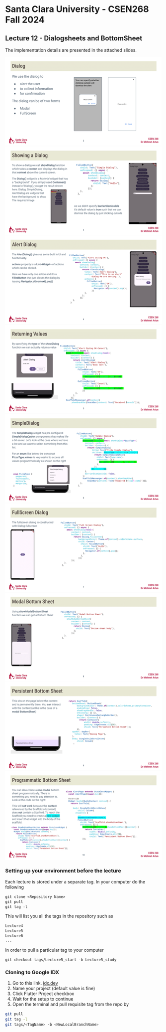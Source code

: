 # Santa Clara University - CSEN268 Fall 2024

## Lecture 12 - Dialogsheets and BottomSheet

The implementation details are presented in the attached slides.

![Slide 1](/assets/images/Mod02.png)
![Slide 2](/assets/images/Mod03.png)
![Slide 3](/assets/images/Mod04.png)
![Slide 4](/assets/images/Mod05.png)
![Slide 5](/assets/images/Mod06.png)
![Slide 6](/assets/images/Mod07.png)
![Slide 7](/assets/images/Mod08.png)
![Slide 8](/assets/images/Mod09.png)
![Slide 9](/assets/images/Mod10.png)



### Setting up your environment before the lecture

Each lecture is stored under a separate tag. In your computer do the following

    git clone <Repository Name>
    git pull
    git tag -l

This will list you all the tags in the repository such as

    Lecture4
    Lecture5
    Lecture6
    ...

In order to pull a particular tag to your computer

    git checkout tags/Lecture5_start -b Lecture5_study

### Cloning to Google IDX

1. Go to this link. [idx.dev](https://idx.google.com/import?url=https://github.com/mehmetartun/CSEN268-F24)
2. Name your project (default value is fine)
3. Click Flutter Project checkbox
4. Wait for the setup to continue
5. Open the terminal and pull requisite tag from the repo by
```zsh
git pull
git tag -l
git tags/<TagName> -b <NewLocalBranchName>
```



